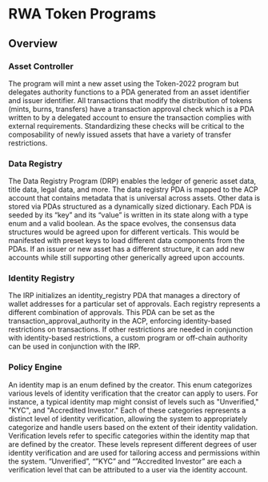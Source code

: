 # RWA Token Programs

## Overview
### Asset Controller
The program will mint a new asset using the Token-2022 program but delegates authority functions to a PDA generated from an asset identifier and issuer identifier. All transactions that modify the distribution of tokens (mints, burns, transfers) have a transaction approval check which is a PDA written to by a delegated account to ensure the transaction complies with external requirements. Standardizing these checks will be critical to the composability of newly issued assets that have a variety of transfer restrictions.

### Data Registry
The Data Registry Program (DRP) enables the ledger of generic asset data, title data, legal data, and more. The data registry PDA is mapped to the ACP account that contains metadata that is universal across assets. Other data is stored via PDAs structured as a dynamically sized dictionary. Each PDA is seeded by its “key” and its “value” is written in its state along with a type enum and a valid boolean. As the space evolves, the consensus data structures would be agreed upon for different verticals. This would be manifested with preset keys to load different data components from the PDAs. If an issuer or new asset has a different structure, it can add new accounts while still supporting other generically agreed upon accounts.

### Identity Registry
The IRP initializes an identity_registry PDA that manages a directory of wallet addresses for a particular set of approvals. Each registry represents a different combination of approvals. This PDA can be set as the transaction_approval_authority in the ACP, enforcing identity-based restrictions on transactions. If other restrictions are needed in conjunction with identity-based restrictions, a custom program or off-chain authority can be used in conjunction with the IRP.

### Policy Engine
An identity map is an enum defined by the creator. This enum categorizes various levels of identity verification that the creator can apply to users. For instance, a typical identity map might consist of levels such as "Unverified," "KYC", and "Accredited Investor." Each of these categories represents a distinct level of identity verification, allowing the system to appropriately categorize and handle users based on the extent of their identity validation. Verification levels refer to specific categories within the identity map that are defined by the creator. These levels represent different degrees of user identity verification and are used for tailoring access and permissions within the system. “Unverified”, “”KYC” and “”Accredited Investor” are each a verification level that can be attributed to a user via the identity account.